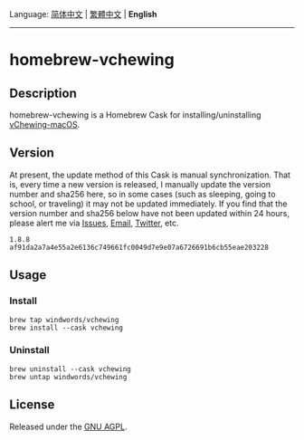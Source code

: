 Language: [简体中文](README.md) | [繁體中文](README_zh-TW.md) | **English**

---
# homebrew-vchewing

## Description

homebrew-vchewing is a Homebrew Cask for installing/uninstalling [vChewing-macOS](https://github.com/vChewing/vChewing-macOS).

## Version

At present, the update method of this Cask is manual synchronization. That is, every time a new version is released, I manually update the version number and sha256 here, so in some cases (such as sleeping, going to school, or traveling) it may not be updated immediately. If you find that the version number and sha256 below have not been updated within 24 hours, please alert me via [Issues](https://github.com/windwords/homebrew-vchewing/issues), [Email](mailto:windwords001@gmail.com), [Twitter](https://twitter.com/windwords001), etc.

```
1.8.8 
af91da2a7a4e55a2e6136c749661fc0049d7e9e07a6726691b6cb55eae203228
```

## Usage

### Install

```shell
brew tap windwords/vchewing
brew install --cask vchewing
```

### Uninstall

```shell
brew uninstall --cask vchewing
brew untap windwords/vchewing
```

## License

Released under the [GNU AGPL](https://raw.githubusercontent.com/windwords/homebrew-vchewing/master/LICENSE.txt).

